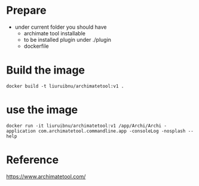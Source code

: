 # Prepare

* under current folder you should have 
  * archimate tool installable
  * to be installed plugin under ./plugin
  * dockerfile

# Build the image 

```
docker build -t liuruibnu/archimatetool:v1 .
```

# use the image

```
docker run -it liuruibnu/archimatetool:v1 /app/Archi/Archi -application com.archimatetool.commandline.app -consoleLog -nosplash --help
```


# Reference

https://www.archimatetool.com/

